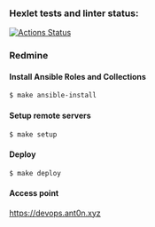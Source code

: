 ### Hexlet tests and linter status:
[![Actions Status](https://github.com/ayshvab/devops-for-programmers-project-76/actions/workflows/hexlet-check.yml/badge.svg)](https://github.com/ayshvab/devops-for-programmers-project-76/actions)

### Redmine

#### Install Ansible Roles and Collections
```bash
$ make ansible-install
```

#### Setup remote servers
```bash
$ make setup
```

#### Deploy 
```bash
$ make deploy
```

#### Access point
https://devops.ant0n.xyz
